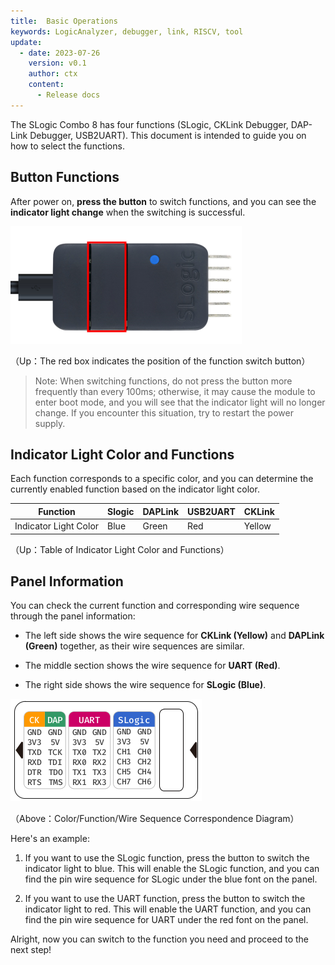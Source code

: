 ```yaml
---
title:  Basic Operations
keywords: LogicAnalyzer, debugger, link, RISCV, tool
update:
  - date: 2023-07-26
    version: v0.1
    author: ctx
    content:
      - Release docs
---
```


The SLogic Combo 8 has four functions (SLogic, CKLink Debugger, DAP-Link Debugger, USB2UART). This document is intended to guide you on how to select the functions.

## Button Functions

After power on, **press the button** to switch functions, and you can see the **indicator light change** when the switching is successful.

![slogic_btn](./../../../zh/logic_analyzer/combo8/assets/basic_operation/slogic_btn.png)

（Up：The red box indicates the position of the function switch button）

> Note: When switching functions, do not press the button more frequently than every 100ms; otherwise, it may cause the module to enter boot mode, and you will see that the indicator light will no longer change. If you encounter this situation, try to restart the power supply.

## Indicator Light Color and Functions

Each function corresponds to a specific color, and you can determine the currently enabled function based on the indicator light color.

| Function   | Slogic | DAPLink | USB2UART | CKLink |
| ---------- | ------ | ------- | -------- | ------ |
| Indicator Light Color | Blue   | Green   | Red      | Yellow |

（Up：Table of Indicator Light Color and Functions）

## Panel Information

You can check the current function and corresponding wire sequence through the panel information:

- The left side shows the wire sequence for **CKLink (Yellow)** and **DAPLink (Green)** together, as their wire sequences are similar.

- The middle section shows the wire sequence for **UART (Red)**.

- The right side shows the wire sequence for **SLogic (Blue)**.

![slogic_panel](./../../../zh/logic_analyzer/combo8/assets/basic_operation/slogic_panel.png)

（Above：Color/Function/Wire Sequence Correspondence Diagram）

Here's an example:

1. If you want to use the SLogic function, press the button to switch the indicator light to blue. This will enable the SLogic function, and you can find the pin wire sequence for SLogic under the blue font on the panel.

2. If you want to use the UART function, press the button to switch the indicator light to red. This will enable the UART function, and you can find the pin wire sequence for UART under the red font on the panel.

Alright, now you can switch to the function you need and proceed to the next step!

